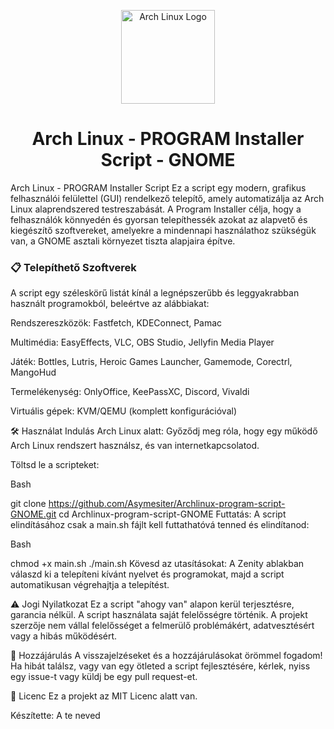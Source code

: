 <p align="center">
<img src="[https://raw.githubusercontent.com/archlinux/artwork/master/logo/archlinux-logo-light-bg.svg](https://upload.wikimedia.org/wikipedia/commons/e/e8/Archlinux-logo-standard-version.png)" alt="Arch Linux Logo" width="150"/>
</p>

<h1 align="center">Arch Linux - PROGRAM Installer Script - GNOME</h1>
Arch Linux - PROGRAM Installer Script
Ez a script egy modern, grafikus felhasználói felülettel (GUI) rendelkező telepítő, amely automatizálja az Arch Linux alaprendszered testreszabását. A Program Installer célja, hogy a felhasználók könnyedén és gyorsan telepíthessék azokat az alapvető és kiegészítő szoftvereket, amelyekre a mindennapi használathoz szükségük van, a GNOME asztali környezet tiszta alapjaira építve.
</br>
<h3 align="left">📋 Telepíthető Szoftverek</h3>
A script egy széleskörű listát kínál a legnépszerűbb és leggyakrabban használt programokból, beleértve az alábbiakat:

Rendszereszközök: Fastfetch, KDEConnect, Pamac

Multimédia: EasyEffects, VLC, OBS Studio, Jellyfin Media Player

Játék: Bottles, Lutris, Heroic Games Launcher, Gamemode, Corectrl, MangoHud

Termelékenység: OnlyOffice, KeePassXC, Discord, Vivaldi

Virtuális gépek: KVM/QEMU (komplett konfigurációval)

🛠️ Használat
Indulás Arch Linux alatt: Győződj meg róla, hogy egy működő Arch Linux rendszert használsz, és van internetkapcsolatod.

Töltsd le a scripteket:

Bash

git clone https://github.com/Asymesiter/Archlinux-program-script-GNOME.git
cd Archlinux-program-script-GNOME
Futtatás: A script elindításához csak a main.sh fájlt kell futtathatóvá tenned és elindítanod:

Bash

chmod +x main.sh
./main.sh
Kövesd az utasításokat: A Zenity ablakban válaszd ki a telepíteni kívánt nyelvet és programokat, majd a script automatikusan végrehajtja a telepítést.

⚠️ Jogi Nyilatkozat
Ez a script "ahogy van" alapon kerül terjesztésre, garancia nélkül. A script használata saját felelősségre történik. A projekt szerzője nem vállal felelősséget a felmerülő problémákért, adatvesztésért vagy a hibás működésért.

🤝 Hozzájárulás
A visszajelzéseket és a hozzájárulásokat örömmel fogadom! Ha hibát találsz, vagy van egy ötleted a script fejlesztésére, kérlek, nyiss egy issue-t vagy küldj be egy pull request-et.

📝 Licenc
Ez a projekt az MIT Licenc alatt van.

Készítette: A te neved
